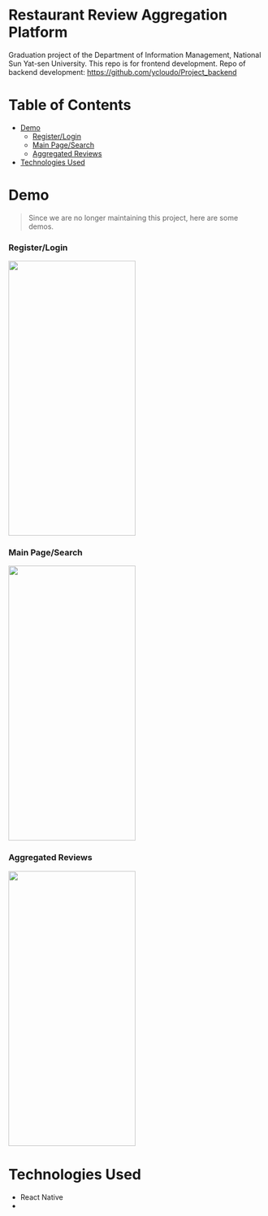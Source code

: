 # Restaurant Review Aggregation Platform
Graduation project of the Department of Information Management, National Sun Yat-sen University. This repo is for frontend development.
Repo of backend development: <https://github.com/ycloudo/Project_backend>

# Table of Contents
- [Demo](#Demo)
  - [Register/Login](#RL)
  - [Main Page/Search](#MS)
  - [Aggregated Reviews](#AR)
- [Technologies Used](#TechUsed)

# Demo <a name="Demo"/>
> Since we are no longer maintaining this project, here are some demos.

### Register/Login <a name="RL"/>
<img src='https://github.com/ycloudo/Project_frontend/blob/master/GIF/login.gif' height='540' width='250'>

### Main Page/Search <a name="MS"/>
<img src='https://github.com/ycloudo/Project_frontend/blob/master/GIF/search.gif' height='540' width='250'>

### Aggregated Reviews <a name="AR"/>
<img src='https://github.com/ycloudo/Project_frontend/blob/master/GIF/reviews.gif' height='540' width='250'>

# Technologies Used <a name="TechUsed"/>
- React Native
- 
